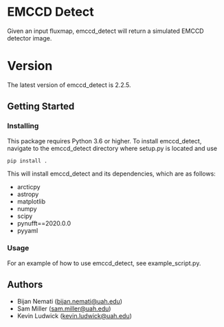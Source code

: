 # EMCCD Detect

Given an input fluxmap, emccd_detect will return a simulated EMCCD detector image.


# Version

The latest version of emccd\_detect is 2.2.5.



## Getting Started
### Installing

This package requires Python 3.6 or higher. To install emccd\_detect, navigate to the emccd\_detect directory where setup.py is located and use

	pip install .

This will install emccd_detect and its dependencies, which are as follows:

* arcticpy
* astropy
* matplotlib
* numpy
* scipy
* pynufft==2020.0.0
* pyyaml


### Usage

For an example of how to use emccd\_detect, see example_script.py.


## Authors

* Bijan Nemati (<bijan.nemati@uah.edu>)
* Sam Miller (<sam.miller@uah.edu>)
* Kevin Ludwick (<kevin.ludwick@uah.edu>)

